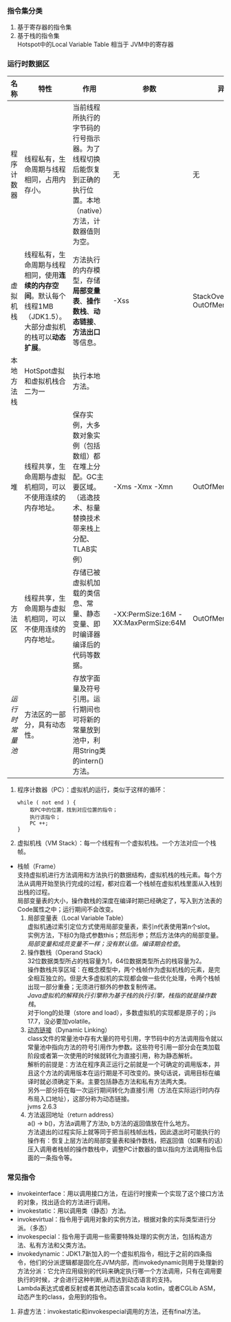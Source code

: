 ### 指令集分类
1. 基于寄存器的指令集
2. 基于栈的指令集  
   Hotspot中的Local Variable Table 相当于 JVM中的寄存器
### 运行时数据区

| 名称 | 特性 | 作用 | 参数 | 异常 |
|---|---|---|---|---|
| 程序计数器 | 线程私有，生命周期与线程相同，占用内存小。| 当前线程所执行的字节码的行号指示器。为了线程切换后能恢复到正确的执行位置。本地（native）方法，计数器值则为空。| 无 | 无 |
| 虚拟机栈 | 线程私有，生命周期与线程相同，使用**连续的内存空间**。默认每个线程1MB（JDK1.5）。大部分虚拟机的栈可以**动态扩展**。| 方法执行的内存模型，存储**局部变量表**、**操作数栈**、**动态链接**、**方法出口**等信息。| -Xss | StackOverflowError OutOfMemoryError |
| 本地方法栈 | HotSpot虚拟和虚拟机栈合二为一 | 执行本地方法。|  |  |
| 堆 | 线程共享，生命周期与虚拟机相同，可以不使用连续的内存地址。| 保存实例，大多数对象实例（包括数组）都在堆上分配。GC主要区域。（逃逸技术、标量替换技术带来栈上分配、TLAB实例）| -Xms -Xmx -Xmn | OutOfMemoryError |
| 方法区 | 线程共享，生命周期与虚拟机相同，可以不使用连续的内存地址。| 存储已被虚拟机加载的类信息、常量、静态变量、即时编译器编译后的代码等数据。| -XX:PermSize:16M -XX:MaxPermSize:64M | OutOfMemoryError |
| *运行时常量池* | 方法区的一部分，具有动态性。| 存放字面量及符号引用。运行期间也可将新的常量放到池中，利用String类的intern()方法。 |  |  |
1. 程序计数器（PC）：虚拟机的运行，类似于这样的循环：
    ```
    while ( not end ) {
        取PC中的位置，找到对应位置的指令；
        执行该指令；
        PC ++;
    }
    ```
2. 虚拟机栈（VM Stack）：每一个线程有一个虚拟机栈。一个方法对应一个栈帧。
- 栈帧（Frame）  
支持虚拟机进行方法调用和方法执行的数据结构，虚拟机栈的栈元素。每个方法从调用开始至执行完成的过程，都对应着一个栈帧在虚拟机栈里面从入栈到出栈的过程。  
局部变量表的大小，操作数栈的深度在编译时期已经确定了，写入到方法表的Code属性之中；运行期间不会改变。
  1. 局部变量表（Local Variable Table）  
    虚拟机通过索引定位方式使用局部变量表，索引n代表使用第n个slot。  
    实例方法，下标0为隐式参数this；然后形参；然后方法体内的局部变量。  
    *局部变量和成员变量不一样；没有默认值。编译期会检查*。
  2. 操作数栈（Operand Stack）  
    32位数据类型所占的栈容量为1，64位数据类型所占的栈容量为2。  
    操作数栈共享区域：在概念模型中，两个栈帧作为虚拟机栈的元素，是完全相互独立的。但是大多虚拟机的实现都会做一些优化处理，令两个栈帧出现一部分重叠；无须进行额外的参数复制传递。  
    *Java虚拟机的解释执行引擎称为基于栈的执行引擎，栈指的就是操作数栈*。  
    对于long的处理（store and load），多数虚拟机的实现都是原子的；jls 17.7，没必要加volatile。
  3. [动态链接](https://blog.csdn.net/qq_41813060/article/details/88379473)（Dynamic Linking）  
    class文件的常量池中存有大量的符号引用，字节码中的方法调用指令就以常量池中指向方法的符号引用作为参数。这些符号引用一部分会在类加载阶段或者第一次使用的时候就转化为直接引用，称为静态解析。  
 解析的前提是：方法在程序真正运行之前就是一个可确定的调用版本，并且这个方法的调用版本在运行期是不可改变的。换句话说，调用目标在编译时就必须确定下来。主要包括静态方法和私有方法两大类。  
 另外一部分将在每一次运行期间转化为直接引用（方法在实际运行时内存布局入口地址），这部分称为动态链接。  
    jvms 2.6.3
  4. 方法返回地址（return address）  
    a() -> b()，方法a调用了方法b, b方法的返回值放在什么地方。  
    方法退出的过程实际上就等同于把当前栈帧出栈，因此退出时可能执行的操作有：恢复上层方法的局部变量表和操作数栈，把返回值（如果有的话）压入调用者栈帧的操作数栈中，调整PC计数器的值以指向方法调用指令后面的一条指令等。
### 常见指令
- invokeinterface：用以调用接口方法，在运行时搜索一个实现了这个接口方法的对象，找出适合的方法进行调用。
- invokestatic：用以调用类（静态）方法。
- invokevirtual：指令用于调用对象的实例方法，根据对象的实际类型进行分派。（多态）
- invokespecial：指令用于调用一些需要特殊处理的实例方法，包括构造方法、私有方法和父类方法。
- invokedynamic：JDK1.7新加入的一个虚拟机指令，相比于之前的四条指令，他们的分派逻辑都是固化在JVM内部，而invokedynamic则用于处理新的方法分派：它允许应用级别的代码来确定执行哪一个方法调用，只有在调用要执行的时候，才会进行这种判断,从而达到动态语言的支持。  
Lambda表达式或者反射或者其他动态语言scala kotlin，或者CGLib ASM，动态产生的class，会用到的指令。
1. 非虚方法：invokestatic和invokespecial调用的方法，还有final方法。
